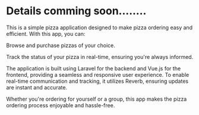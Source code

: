 # Details comming soon........
This is a simple pizza application designed to make pizza ordering easy and efficient. With this app, you can:

Browse and purchase pizzas of your choice.

Track the status of your pizza in real-time, ensuring you're always informed.

The application is built using Laravel for the backend and Vue.js for the frontend, providing a seamless and responsive user experience. To enable real-time communication and tracking, it utilizes Reverb, ensuring updates are instant and accurate.

Whether you're ordering for yourself or a group, this app makes the pizza ordering process enjoyable and hassle-free.